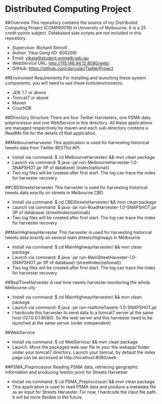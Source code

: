 Distributed Computing Project
==============

##Overview
This repository contains the source of my Distributed Computing Project (COMP90019) in University of Melbourne. It is a 25 credit points subject. Databased side scripts are not included in this repository.
- Supervisor: Richard Sinnott
- Author: Yikai Gong  (ID: 600206)  
- Email: yikaig@student.unimelb.edu.au
- WebService URL: http://115.146.94.12:8080/web/
- GitHub: https://github.com/darcular/TwitterProject

##Enviroment Requirements
For installing and launching these system components, you will need to use these tools/enviroments:
- JDK 1.7 or above
- Tomcat7 or above
- Maven
- CouchDB

##Directory Structure
There are four Twitter Harvesters, one PSMA data preprocessor and one WebService in this directory. All these applications are managed respectively by maven and each sub-directory contains a ReadMe file for the details of that application.

##MelbourneHarvester
This application is used for harvesting historical tweets data from Twitter RESTful API.
- Install via command: $ cd MelbourneHarvester/ && mvn clean package
- Launch via command: $ java -jar run-MelbourneHarvester-1.0-SNAPSHOT.jar (IP of database) (index(optional))
- Two log files will be created after first start. The log can trace the index for harvester recovery

##CBDStreetsHarvester
This harvester is used for harvesting historical tweets data exactly on streets in Melbourne CBD
- Install via command: $ cd CBDStreetsHarvester/ && mvn clean package
- Launch via command: $ java -jar run-RoadHarvester-1.0-SNAPSHOT.jar (IP of database) (streetIndex(optional))
- Two log files will be created after first start. The log can trace the index for harvester recovery

##MainHighwayHarvester
This harvester is used for harvesting historical tweets data exactly on several main streets/highways in Melbourne
- Install via command: $ cd MainHighwayHarvester/ && mvn clean package
- Launch via command: $ java -jar run-MainStreetHavester-1.0-SNAPSHOT.jar (IP of database) (streetIndex(optional))
- Two log files will be created after first start. The log can trace the index for harvester recovery

##RealTimeHarvester
A real time tweets harvester monitoring the whole Melbourne city
- Install via command: $ cd MainHighwayHarvester/ && mvn clean package
- Launch via command: $ java -jar run-realtimeTweets-1.0-SNAPSHOT.jar
- I hardcode this harvester to send data to a tomcat7 server at the same host (127.0.0.1:8080). So the web server and this harvester need to be launched at the same server (order independent)

##WebService
- Install via command: $ cd WebService/ && mvn clean package
- Launch: Move the packaged web.war file to your the webapp/ folder under your tomcat7 directory. Launch your tomcat, by default the index page can be accessed at http://localhost:8080/web
 
##PSMA_Preprocessor
Reading PSMA data, retrieving geographic information and producing feed(in json) for Streets Harvester
- Install via command: $ cd PSMA_Preprocessor/ && mvn clean package
- This application is used to read PSMA data and produce a metadata file as an input for Streets Harvester. For now, I hardcode the input file path. It will be more flexible in the future.









